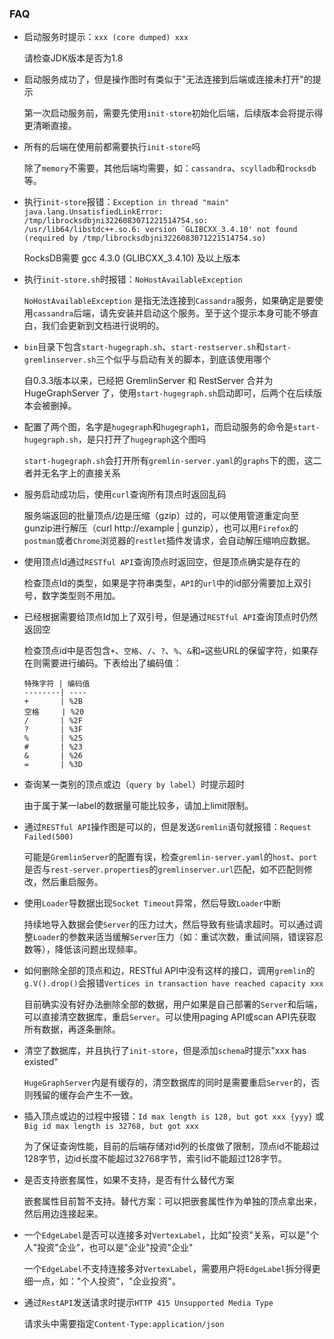 ### FAQ

- 启动服务时提示：`xxx (core dumped) xxx`

  请检查JDK版本是否为1.8  

- 启动服务成功了，但是操作图时有类似于"无法连接到后端或连接未打开"的提示

  第一次启动服务前，需要先使用`init-store`初始化后端，后续版本会将提示得更清晰直接。

- 所有的后端在使用前都需要执行`init-store`吗

  除了`memory`不需要，其他后端均需要，如：`cassandra`、`scylladb`和`rocksdb`等。

- 执行`init-store`报错：```Exception in thread "main" java.lang.UnsatisfiedLinkError: /tmp/librocksdbjni3226083071221514754.so: /usr/lib64/libstdc++.so.6: version `GLIBCXX_3.4.10' not found (required by /tmp/librocksdbjni3226083071221514754.so)```

  RocksDB需要 gcc 4.3.0 (GLIBCXX_3.4.10) 及以上版本

- 执行`init-store.sh`时报错：`NoHostAvailableException`

  `NoHostAvailableException` 是指无法连接到`Cassandra`服务，如果确定是要使用`cassandra`后端，请先安装并启动这个服务。至于这个提示本身可能不够直白，我们会更新到文档进行说明的。

- `bin`目录下包含`start-hugegraph.sh`、`start-restserver.sh`和`start-gremlinserver.sh`三个似乎与启动有关的脚本，到底该使用哪个

  自0.3.3版本以来，已经把 GremlinServer 和 RestServer 合并为 HugeGraphServer 了，使用`start-hugegraph.sh`启动即可，后两个在后续版本会被删掉。

- 配置了两个图，名字是`hugegraph`和`hugegraph1`，而启动服务的命令是`start-hugegraph.sh`，是只打开了`hugegraph`这个图吗

  `start-hugegraph.sh`会打开所有`gremlin-server.yaml`的`graphs`下的图，这二者并无名字上的直接关系

- 服务启动成功后，使用`curl`查询所有顶点时返回乱码

  服务端返回的批量顶点/边是压缩（gzip）过的，可以使用管道重定向至gunzip进行解压（curl http://example | gunzip），也可以用`Firefox`的`postman`或者`Chrome`浏览器的`restlet`插件发请求，会自动解压缩响应数据。

- 使用顶点Id通过`RESTful API`查询顶点时返回空，但是顶点确实是存在的

  检查顶点Id的类型，如果是字符串类型，`API`的`url`中的id部分需要加上双引号，数字类型则不用加。

- 已经根据需要给顶点Id加上了双引号，但是通过`RESTful API`查询顶点时仍然返回空
  
  检查顶点id中是否包含`+`、`空格`、`/`、`?`、`%`、`&`和`=`这些URL的保留字符，如果存在则需要进行编码。下表给出了编码值：
  
  ```
  特殊字符 | 编码值
  --------| ----
  +       | %2B
  空格     | %20
  /       | %2F
  ?       | %3F
  %       | %25
  #       | %23
  &       | %26
  =       | %3D
  ```
  
- 查询某一类别的顶点或边（`query by label`）时提示超时

  由于属于某一label的数据量可能比较多，请加上limit限制。

- 通过`RESTful API`操作图是可以的，但是发送`Gremlin`语句就报错：`Request Failed(500)`

  可能是`GremlinServer`的配置有误，检查`gremlin-server.yaml`的`host`、`port`是否与`rest-server.properties`的`gremlinserver.url`匹配，如不匹配则修改，然后重启服务。

- 使用`Loader`导数据出现`Socket Timeout`异常，然后导致`Loader`中断

  持续地导入数据会使`Server`的压力过大，然后导致有些请求超时。可以通过调整`Loader`的参数来适当缓解`Server`压力（如：重试次数，重试间隔，错误容忍数等），降低该问题出现频率。

- 如何删除全部的顶点和边，RESTful API中没有这样的接口，调用`gremlin`的`g.V().drop()`会报错`Vertices in transaction have reached capacity xxx`

  目前确实没有好办法删除全部的数据，用户如果是自己部署的`Server`和后端，可以直接清空数据库，重启`Server`。可以使用paging API或scan API先获取所有数据，再逐条删除。

- 清空了数据库，并且执行了`init-store`，但是添加`schema`时提示"xxx has existed"

  `HugeGraphServer`内是有缓存的，清空数据库的同时是需要重启`Server`的，否则残留的缓存会产生不一致。

- 插入顶点或边的过程中报错：`Id max length is 128, but got xxx {yyy}` 或 `Big id max length is 32768, but got xxx`

  为了保证查询性能，目前的后端存储对id列的长度做了限制，顶点id不能超过128字节，边id长度不能超过32768字节，索引id不能超过128字节。

- 是否支持嵌套属性，如果不支持，是否有什么替代方案

  嵌套属性目前暂不支持。替代方案：可以把嵌套属性作为单独的顶点拿出来，然后用边连接起来。

- 一个`EdgeLabel`是否可以连接多对`VertexLabel`，比如"投资"关系，可以是"个人"投资"企业"，也可以是"企业"投资"企业"

  一个`EdgeLabel`不支持连接多对`VertexLabel`，需要用户将`EdgeLabel`拆分得更细一点，如："个人投资"，"企业投资"。

- 通过`RestAPI`发送请求时提示`HTTP 415 Unsupported Media Type`

  请求头中需要指定`Content-Type:application/json`